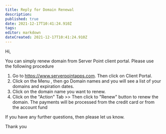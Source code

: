 ```yaml
---
title: Reply for Domain Renewal 
description: 
published: true
date: 2021-12-17T10:41:24.910Z
tags: 
editor: markdown
dateCreated: 2021-12-17T10:41:24.910Z
---
```


Hi,
 
You can simply renew domain from Server Point client portal. Please use the following procedure
 
1. Go to https://www.serverpointapps.com. Then click on Client Portal.
2. Click on the Menu , then go Domain names and you will see a list of your domains and expiration dates.
3. Click on the domain name you want to renew.
4. Click on the "Action" Tab >> Then click to "Renew" button to renew the domain. The payments will be processed from the credit card or from the account fund
 
If you have any further questions, then please let us know.
 
Thank you